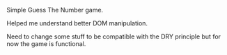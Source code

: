 Simple Guess The Number game.

Helped me understand better DOM manipulation.

Need to change some stuff to be compatible with the DRY principle but for now the game is functional.
